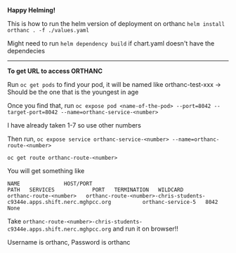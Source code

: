 **Happy Helming!**

This is how to run the helm version of deployment on orthanc
`helm install orthanc . -f ./values.yaml`

Might need to run `helm dependency build` if chart.yaml doesn't have the dependecies

---

**To get URL to access ORTHANC**

Run `oc get pods` to find your pod, it will be named like orthanc-test-xxx -> Should be the one that is the youngest in age


Once you find that, run
`oc expose pod <name-of-the-pod> --port=8042 --target-port=8042 --name=orthanc-service-<number>`

I have already taken 1-7 so use other numbers

Then run,
`oc expose service orthanc-service-<number> --name=orthanc-route-<number>`

`oc get route orthanc-route-<number>`

You will get something like
```
NAME              HOST/PORT                                                          PATH   SERVICES            PORT   TERMINATION   WILDCARD
orthanc-route-<number>   orthanc-route-<number>-chris-students-c9344e.apps.shift.nerc.mghpcc.org          orthanc-service-5   8042                 None
```
Take `orthanc-route-<number>-chris-students-c9344e.apps.shift.nerc.mghpcc.org` and run it on browser!!

Username is orthanc, Password is orthanc

